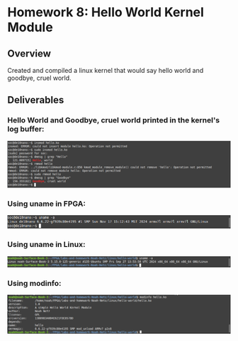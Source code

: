 # Homework 8: Hello World Kernel Module

## Overview
Created and compiled a linux kernel that would say hello world and goodbye, cruel world.

## Deliverables
### Hello World and Goodbye, cruel world printed in the kernel's log buffer:
![Hello/Goodbye](assets/HW8_Hello_Goodbye.png)

### Using uname in FPGA:
![SOC_uname](assets/HW8_SOC_uname.png)

### Using uname in Linux:
![Linux_uname](assets/HW8_uname.png)

### Using modinfo:
![modinfo](assets/HW8_modinfo.png)
